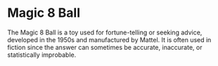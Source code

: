 # Magic 8 Ball

The Magic 8 Ball is a toy used for fortune-telling or seeking advice, developed in the 1950s and manufactured by Mattel. It is often used in fiction since the answer can sometimes be accurate, inaccurate, or statistically improbable.
